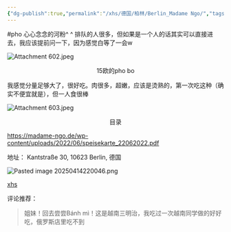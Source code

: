 ```yaml
---
{"dg-publish":true,"permalink":"/xhs/德国/柏林/Berlin_Madame Ngo/","tags":["rednote","柏林"],"updated":"2025-04-14T22:05:18.530+08:00"}
---
```


#pho 
心心念念的河粉^ ^
排队的人很多，但如果是一个人的话其实可以直接进去，我应该提前问一下，因为感觉白等了一会w

![Attachment 602.jpeg](/img/user/xhs/%E5%BE%B7%E5%9B%BD/%E6%9F%8F%E6%9E%97/photo-Berlin/Attachment%20602.jpeg)
<center>15欧的pho bo</center>

我感觉分量足够大了，很好吃。肉很多，超嫩，应该是烫熟的，第一次吃这种（确实不便宜就是），但一人食很棒

![Attachment 603.jpeg](/img/user/xhs/%E5%BE%B7%E5%9B%BD/%E6%9F%8F%E6%9E%97/photo-Berlin/Attachment%20603.jpeg)
<center>目录</center>

https://madame-ngo.de/wp-content/uploads/2022/06/speisekarte_22062022.pdf

地址：
Kantstraße 30, 10623 Berlin, 德国

![Pasted image 20250414220046.png](/img/user/xhs/%E5%BE%B7%E5%9B%BD/%E6%9F%8F%E6%9E%97/attachments/Pasted%20image%2020250414220046.png)

[xhs](https://www.xiaohongshu.com/explore/649f424200000000130159e1?xsec_token=AB5-2S2d0OT9GWRQq-2bQEPQQE5vWbry7hBUBQJmnc_vA=&xsec_source=pc_user)

评论推荐：
> 姐妹！回去尝尝Bánh mì！这是越南三明治，我吃过一次越南同学做的好好吃，俄罗斯店里吃不到